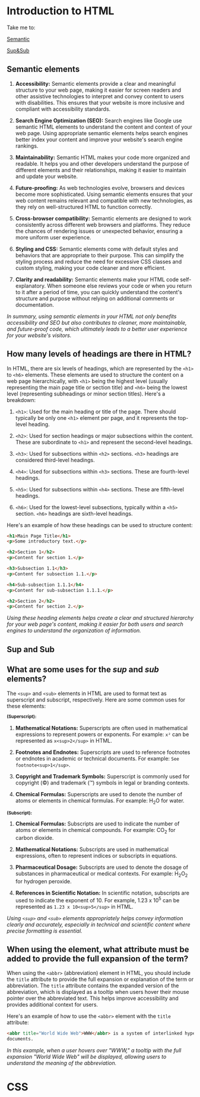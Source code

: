 # Introduction to HTML

Take me to:

[Semantic](#markdown-header-Semantic-elements)

[Sup&Sub](#markdown-header-Sup-and-Sub)

## Semantic elements

1. **Accessibility:** Semantic elements provide a clear and meaningful structure to your web page, making it easier for screen readers and other assistive technologies to interpret and convey content to users with disabilities. This ensures that your website is more inclusive and compliant with accessibility standards.

2. **Search Engine Optimization (SEO):** Search engines like Google use semantic HTML elements to understand the content and context of your web page. Using appropriate semantic elements helps search engines better index your content and improve your website's search engine rankings.

3. **Maintainability:** Semantic HTML makes your code more organized and readable. It helps you and other developers understand the purpose of different elements and their relationships, making it easier to maintain and update your website.

4. **Future-proofing:** As web technologies evolve, browsers and devices become more sophisticated. Using semantic elements ensures that your web content remains relevant and compatible with new technologies, as they rely on well-structured HTML to function correctly.

5. **Cross-browser compatibility:** Semantic elements are designed to work consistently across different web browsers and platforms. They reduce the chances of rendering issues or unexpected behavior, ensuring a more uniform user experience.

6. **Styling and CSS:** Semantic elements come with default styles and behaviors that are appropriate to their purpose. This can simplify the styling process and reduce the need for excessive CSS classes and custom styling, making your code cleaner and more efficient.

7. **Clarity and readability:** Semantic elements make your HTML code self-explanatory. When someone else reviews your code or when you return to it after a period of time, you can quickly understand the content's structure and purpose without relying on additional comments or documentation.

_In summary, using semantic elements in your HTML not only benefits accessibility and SEO but also contributes to cleaner, more maintainable, and future-proof code, which ultimately leads to a better user experience for your website's visitors._

## How many levels of headings are there in HTML?

In HTML, there are six levels of headings, which are represented by the `<h1>` to `<h6>` elements. These elements are used to structure the content on a web page hierarchically, with `<h1>` being the highest level (usually representing the main page title or section title) and `<h6>` being the lowest level (representing subheadings or minor section titles). Here's a breakdown:

1. `<h1>`: Used for the main heading or title of the page. There should typically be only one `<h1>` element per page, and it represents the top-level heading.

2. `<h2>`: Used for section headings or major subsections within the content. These are subordinate to `<h1>` and represent the second-level headings.

3. `<h3>`: Used for subsections within `<h2>` sections. `<h3>` headings are considered third-level headings.

4. `<h4>`: Used for subsections within `<h3>` sections. These are fourth-level headings.

5. `<h5>`: Used for subsections within `<h4>` sections. These are fifth-level headings.

6. `<h6>`: Used for the lowest-level subsections, typically within a `<h5>` section. `<h6>` headings are sixth-level headings.

Here's an example of how these headings can be used to structure content:

```html
<h1>Main Page Title</h1>
<p>Some introductory text.</p>

<h2>Section 1</h2>
<p>Content for section 1.</p>

<h3>Subsection 1.1</h3>
<p>Content for subsection 1.1.</p>

<h4>Sub-subsection 1.1.1</h4>
<p>Content for sub-subsection 1.1.1.</p>

<h2>Section 2</h2>
<p>Content for section 2.</p>
```

_Using these heading elements helps create a clear and structured hierarchy for your web page's content, making it easier for both users and search engines to understand the organization of information._

## Sup and Sub

## What are some uses for the _sup_ and _sub_ elements?

The `<sup>` and `<sub>` elements in HTML are used to format text as superscript and subscript, respectively. Here are some common uses for these elements:

**<sup> (Superscript):**

1. **Mathematical Notations:** Superscripts are often used in mathematical expressions to represent powers or exponents. For example: `x²` can be represented as `x<sup>2</sup>` in HTML.

2. **Footnotes and Endnotes:** Superscripts are used to reference footnotes or endnotes in academic or technical documents. For example: `See footnote<sup>1</sup>`.

3. **Copyright and Trademark Symbols:** Superscript is commonly used for copyright (©) and trademark (™) symbols in legal or branding contexts.

4. **Chemical Formulas:** Superscripts are used to denote the number of atoms or elements in chemical formulas. For example: H<sub>2</sub>O for water.

**<sub> (Subscript):**

1. **Chemical Formulas:** Subscripts are used to indicate the number of atoms or elements in chemical compounds. For example: CO<sub>2</sub> for carbon dioxide.

2. **Mathematical Notations:** Subscripts are used in mathematical expressions, often to represent indices or subscripts in equations.

3. **Pharmaceutical Dosage:** Subscripts are used to denote the dosage of substances in pharmaceutical or medical contexts. For example: H<sub>2</sub>O<sub>2</sub> for hydrogen peroxide.

4. **References in Scientific Notation:** In scientific notation, subscripts are used to indicate the exponent of 10. For example, 1.23 x 10<sup>5</sup> can be represented as `1.23 x 10<sup>5</sup>` in HTML.

_Using `<sup>` and `<sub>` elements appropriately helps convey information clearly and accurately, especially in technical and scientific content where precise formatting is essential._

## When using the <abbr> element, what attribute must be added to provide the full expansion of the term?

When using the `<abbr>` (abbreviation) element in HTML, you should include the `title` attribute to provide the full expansion or explanation of the term or abbreviation. The `title` attribute contains the expanded version of the abbreviation, which is displayed as a tooltip when users hover their mouse pointer over the abbreviated text. This helps improve accessibility and provides additional context for users.

Here's an example of how to use the `<abbr>` element with the `title` attribute:

```html
<abbr title="World Wide Web">WWW</abbr> is a system of interlinked hypertext
documents.
```

_In this example, when a user hovers over "WWW," a tooltip with the full expansion "World Wide Web" will be displayed, allowing users to understand the meaning of the abbreviation._

# CSS
